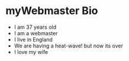 # myWebmaster Bio
- I am 37 years old
- I am a webmaster
- I live in England
- We are having a heat-wave! but now its over
- I love my wife

